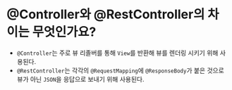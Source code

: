 # @Controller와 @RestController의 차이는 무엇인가요?

- `@Controller`는 주로 뷰 리졸버를 통해 `View`를 반환해 뷰를 렌더링 시키기 위해 사용된다.
- `@RestController`는 각각의 `@RequestMapping`에 `@ResponseBody`가 붙은 것으로 뷰가 아닌 `JSON`을 응답으로 보내기 위해 사용된다.